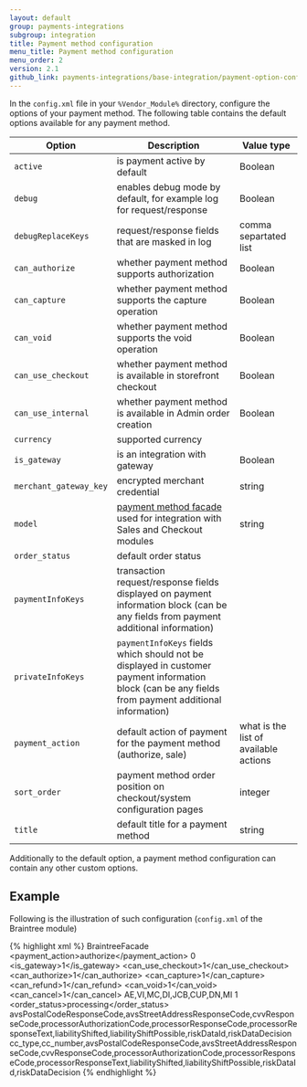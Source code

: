```yaml
---
layout: default
group: payments-integrations
subgroup: integration
title: Payment method configuration
menu_title: Payment method configuration
menu_order: 2
version: 2.1
github_link: payments-integrations/base-integration/payment-option-config.md
---
```


In the `config.xml` file in your `%Vendor_Module%` directory, configure the options of your payment method. The following table contains the default options available for any payment method.

| Option               | Description                                                                                                                                          | Value type                            |
|----------------------|------------------------------------------------------------------------------------------------------------------------------------------------------|---------------------------------------|
| `active`               | is payment active by default                                                                                                                         | Boolean                               |
| `debug`                | enables debug mode by default, for example log for request/response                                                                                  | Boolean                               |
| `debugReplaceKeys`     | request/response fields that are masked in log                                                                                                       | comma separtated list                 |
| `can_authorize`        | whether payment method supports authorization                                                                                                        | Boolean                               |
| `can_capture`          | whether payment method supports the capture operation                                                                                                | Boolean                               |
| `can_void`             | whether payment method supports the void operation                                                                                                   | Boolean                               |
| `can_use_checkout`     | whether payment method is available in storefront checkout                                                                                                      | Boolean 
| `can_use_internal`     | whether payment method is available in Admin order creation                                                                                                     | Boolean                               |
| `currency`             | supported currency                                                                                                                                   |  |
| `is_gateway`           | is an integration with gateway                                                                                                                       | Boolean                               |
| `merchant_gateway_key` | encrypted merchant credential                                                                                                                        | string                                |
| `model`                | [payment method facade](#facade) used for integration with Sales and Checkout modules                                                                | string                                |
| `order_status`         | default order status                                                                                                                                 |              |
| `paymentInfoKeys`      | transaction request/response fields displayed on payment information block (can be any fields from payment additional information)                   |            |
| `privateInfoKeys`      | `paymentInfoKeys` fields which should not be displayed in customer payment information block (can be any fields from payment additional information) |           |
| `payment_action`       | default action of payment for the payment method (authorize, sale)                                                                                   | what is the list of available actions |
| `sort_order`           | payment method order position on checkout/system configuration pages                                                                                 | integer                               |
| `title`                | default title for a payment method                                                                                                                   | string                                |

Additionally to the default option, a payment method configuration can contain any other custom options. 

## Example

Following is the illustration of such configuration (`config.xml` of the Braintree module)

{% highlight xml %}
<config xmlns:xsi="http://www.w3.org/2001/XMLSchema-instance" xsi:noNamespaceSchemaLocation="urn:magento:module:Magento_Store:etc/config.xsd">
    <default>
        <payment>
            <braintree>
                <model>BraintreeFacade</model>
                <title>Credit Card (Braintree)</title>
                <payment_action>authorize</payment_action>
                <active>0</active>
                <is_gateway>1</is_gateway>
                <can_use_checkout>1</can_use_checkout>
                <can_authorize>1</can_authorize>
                <can_capture>1</can_capture>
                <can_refund>1</can_refund>
                <can_void>1</can_void>
                <can_cancel>1</can_cancel>
                <cctypes>AE,VI,MC,DI,JCB,CUP,DN,MI</cctypes>
                <useccv>1</useccv>
                <order_status>processing</order_status>
                <privateInfoKeys>avsPostalCodeResponseCode,avsStreetAddressResponseCode,cvvResponseCode,processorAuthorizationCode,processorResponseCode,processorResponseText,liabilityShifted,liabilityShiftPossible,riskDataId,riskDataDecision</privateInfoKeys>
                <paymentInfoKeys>cc_type,cc_number,avsPostalCodeResponseCode,avsStreetAddressResponseCode,cvvResponseCode,processorAuthorizationCode,processorResponseCode,processorResponseText,liabilityShifted,liabilityShiftPossible,riskDataId,riskDataDecision</paymentInfoKeys>
            </braintree>
        </payment>
    </default>
</config>
{% endhighlight %}


